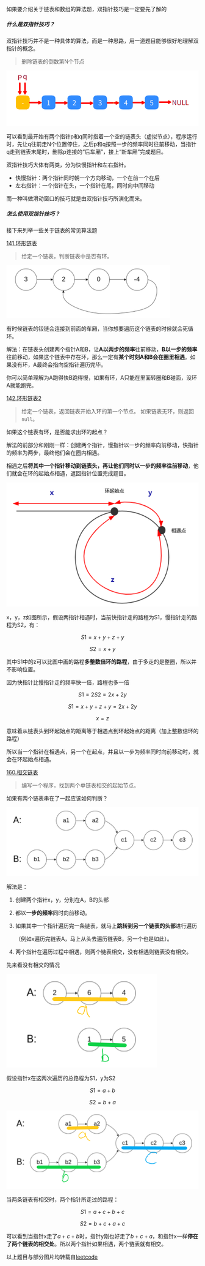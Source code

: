 如果要介绍关于链表和数组的算法题，双指针技巧是一定要先了解的

##### 什么是双指针技巧？

双指针技巧并不是一种具体的算法，而是一种思路，用一道题目能够很好地理解双指针的概念。

> 删除链表的倒数第N个节点

![删除链表](4.数组与链表-中（双指针）.assets/删除链表.gif)

可以看到最开始有两个指针p和q同时指着一个空的链表头（虚拟节点），程序运行时，先让q往前走N个位置停住，之后p和q按照一步的频率同时往前移动，当指针q走到链表末尾时，删除p连接的“后车厢”，接上“新车厢”完成题目。

双指针技巧大体有两类，分为快慢指针和左右指针。

- 快慢指针：两个指针同时朝一个方向移动，一个在前一个在后
- 左右指针：一个指针在头，一个指针在尾，同时向中间移动

而一种叫做滑动窗口的技巧就是由双指针技巧所演化而来。

##### 怎么使用双指针技巧？

接下来列举一些关于链表的常见算法题

[141.环形链表](https://leetcode-cn.com/problems/linked-list-cycle/)

> 给定一个链表，判断链表中是否有环。

![clipboard-1610106488651](4.数组与链表-中（双指针）.assets/clipboard-1610106488651.png)

有时候链表的铰链会连接到前面的车厢，当你想要遍历这个链表的时候就会死循环。

解法：在链表头创建两个指针A和B，让**A以两步的频率**往前移动，**B以一步的频率**往前移动，如果这个链表中存在环，那么一定有**某个时刻A和B会在圈里相遇**。如果没有环，A最终会指向空指针遍历完毕。

你可以简单理解为A跑得快B跑得慢，如果有环，A只能在里面转圈和B碰面，没环A就能跑完。

[142.环形链表2](https://leetcode-cn.com/problems/linked-list-cycle-ii/)

> 给定一个链表，返回链表开始入环的第一个节点。 如果链表无环，则返回 `null`。

如果这个链表有环，是否能求出环的起点？

解法的前部分和刚刚一样：创建两个指针，慢指针以一步的频率向前移动，快指针的频率为两步，最终他们会在圈内相遇。

相遇之后**将其中一个指针移动到链表头，再让他们同时以一步的频率往前移动**，他们就会在环的起始点相遇，返回指针位置完成题目。

![图源网络，侵删](4.数组与链表-中（双指针）.assets/clipboard.png)

x，y，z如图所示，假设两指针相遇时，当前快指针走的路程为S1，慢指针走的路程为S2，有：

$$
S1=x+y+z+y
$$

$$
S2=x+y
$$

其中S1中的z可以比图中画的路程**多整数倍环的路程**，由于多走的是整圈，所以并不影响位置。

因为快指针比慢指针走的频率快一倍，路程也多一倍

$$
S1=2S2=2x+2y
$$

$$
S1=x+y+z+y=2x+2y
$$

$$
x=z
$$

意味着从链表头到环起始点的距离等于相遇点到环起始点的距离（加上整数倍环的路程）

所以当一个指针在相遇点，另一个在起点，并且以一步为频率同时向前移动时，就会在环起始点相遇。

[160.相交链表](https://leetcode-cn.com/problems/intersection-of-two-linked-lists/)

> 编写一个程序，找到两个单链表相交的起始节点。

如果有两个链表串在了一起应该如何判断？

![clipboard-1610108546992](4.数组与链表-中（双指针）.assets/clipboard-1610108546992.png)

解法是：

1. 创建两个指针x，y，分别在A，B的头部

2. 都以**一步的频率**同时向前移动。

3. 如果其中一个指针遍历完一条链表，就马上**跳转到另一个链表的头部**进行遍历

   （例如x遍历完链表A，马上从头去遍历链表B，另一个也是如此）。

4. 两个指针在遍历过程中相遇，则两个链表相交，没有相遇则链表没有相交。

先来看没有相交的情况

![clipboard-1610108568141](4.数组与链表-中（双指针）.assets/clipboard-1610108568141.png)

假设指针x在这两次遍历的总路程为S1，y为S2

$$
S1=a+b
$$

$$
S2=b+a
$$

![clipboard-1610108576742](4.数组与链表-中（双指针）.assets/clipboard-1610108576742.png)

当两条链表有相交时，两个指针所走过的路程：

$$
S1=a+c+b+c
$$

$$
S2=b+c+a+c
$$

可以看到当指针x走了$a+c+b$时，指针y刚也好走了$b+c+a$，和指针x一样**停在了两个链表的相交处**。所以两个指针如果相遇，两个链表就有相交。



以上题目与部分图片均转载自[leetcode](https://leetcode-cn.com/)

